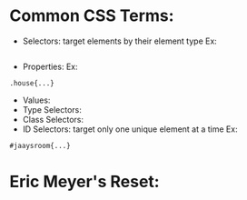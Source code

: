 # Common CSS Terms: 
* Selectors: target elements by their element type
Ex: 
``` div {...}
```

* Properties: 
Ex: 
``` 
.house{...}
```
* Values: 
* Type Selectors: 
* Class Selectors: 
* ID Selectors: target only one unique element at a time
Ex: 
``` 
#jaaysroom{...}
```

# Eric Meyer's Reset: 
